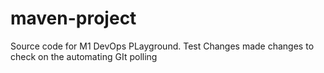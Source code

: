 # maven-project
Source code for M1 DevOps PLayground.
Test Changes
made changes to check on the automating GIt polling
